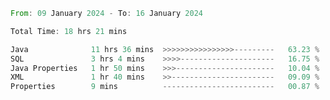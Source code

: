 <!--<div align=center><img src="https://leetcard.jacoblin.cool/CalvinWan0101"></div>-->

<!--START_SECTION:waka-->

```rust
From: 09 January 2024 - To: 16 January 2024

Total Time: 18 hrs 21 mins

Java              11 hrs 36 mins  >>>>>>>>>>>>>>>>---------   63.23 %
SQL               3 hrs 4 mins    >>>>---------------------   16.75 %
Java Properties   1 hr 50 mins    >>>----------------------   10.04 %
XML               1 hr 40 mins    >>-----------------------   09.09 %
Properties        9 mins          -------------------------   00.87 %
```

<!--END_SECTION:waka-->

